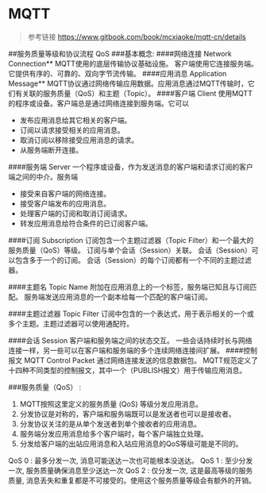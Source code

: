 # MQTT

>参考链接 https://www.gitbook.com/book/mcxiaoke/mqtt-cn/details

##服务质量等级和协议流程 QoS
###基本概念:
####网络连接 Network Connection**
MQTT使用的底层传输协议基础设施。
客户端使用它连接服务端。
它提供有序的、可靠的、双向字节流传输。
####应用消息 Application Message**
MQTT协议通过网络传输应用数据。应用消息通过MQTT传输时，它们有关联的服务质量（QoS）和主题（Topic）。
####客户端 Client
使用MQTT的程序或设备。客户端总是通过网络连接到服务端。它可以
* 发布应用消息给其它相关的客户端。
* 订阅以请求接受相关的应用消息。
* 取消订阅以移除接受应用消息的请求。
* 从服务端断开连接。

####服务端 Server
一个程序或设备，作为发送消息的客户端和请求订阅的客户端之间的中介。服务端
* 接受来自客户端的网络连接。
* 接受客户端发布的应用消息。
* 处理客户端的订阅和取消订阅请求。
* 转发应用消息给符合条件的已订阅客户端。

####订阅 Subscription
订阅包含一个主题过滤器（Topic Filter）和一个最大的服务质量（QoS）等级。
订阅与单个会话（Session）关联。
会话（Session）可以包含多于一个的订阅。
会话（Session）的每个订阅都有一个不同的主题过滤器。

####主题名 Topic Name
附加在应用消息上的一个标签，服务端已知且与订阅匹配。
服务端发送应用消息的一个副本给每一个匹配的客户端订阅。

####主题过滤器 Topic Filter
订阅中包含的一个表达式，用于表示相关的一个或多个主题。主题过滤器可以使用通配符。

####会话 Session
客户端和服务端之间的状态交互。
一些会话持续时长与网络连接一样，另一些可以在客户端和服务端的多个连续网络连接间扩展。
####控制报文 MQTT Control Packet
通过网络连接发送的信息数据包。
MQTT规范定义了十四种不同类型的控制报文，其中一个（PUBLISH报文）用于传输应用消息。

###服务质量（QoS） :
1. MQTT按照这里定义的服务质量 (QoS) 等级分发应用消息。
2. 分发协议是对称的，客户端和服务端既可以是发送者也可以是接收者。
3. 分发协议关注的是从单个发送者到单个接收者的应用消息。
4. 服务端分发应用消息给多个客户端时，每个客户端独立处理。
5. 分发给客户端的出站应用消息和入站应用消息的QoS等级可能是不同的。


QoS 0 : 最多分发一次, 消息可能送达一次也可能根本没送达。
QoS 1 : 至少分发一次, 服务质量确保消息至少送达一次
QoS 2 : 仅分发一次, 这是最高等级的服务质量, 消息丢失和重复都是不可接受的。使用这个服务质量等级会有额外的开销。


